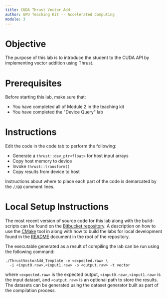 ```yaml
---
title: CUDA Thrust Vector Add
author: GPU Teaching Kit -- Accelerated Computing
module: 3
---
```


# Objective

The purpose of this lab is to introduce the student to the CUDA API by implementing vector addition using Thrust.

# Prerequisites

Before starting this lab, make sure that:

- You have completed all of Module 2 in the teaching kit
- You have completed the "Device Query" lab

# Instructions

Edit the code in the code tab to perform the following:

- Generate a `thrust::dev_ptr<float>` for host input arrays
- Copy host memory to device
- Invoke `thrust::transform()`
- Copy results from device to host

Instructions about where to place each part of the code is demarcated by the `//@@` comment lines.

# Local Setup Instructions

The most recent version of source code for this lab along with the build-scripts can be found on the [Bitbucket repository](LINKTOLAB). A description on how to use the [CMake](https://cmake.org/) tool in along with how to build the labs for local development found in the [README](LINKTOREADME) document in the root of the repository.

The executable generated as a result of compiling the lab can be run using the following command:

```
./ThrustVectorAdd_Template -e <expected.raw> \
  -i <input0.raw>,<input1.raw> -o <output.raw> -t vector
```

where `<expected.raw>` is the expected output, `<input0.raw>,<input1.raw>` is the input dataset, and `<output.raw>` is an optional path to store the results. The datasets can be generated using the dataset generator built as part of the compilation process.
